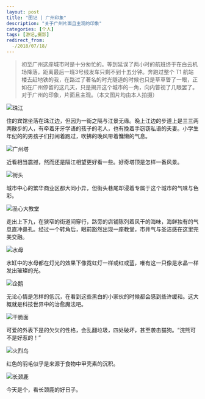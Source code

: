 ```yaml
---
layout: post
title: "图记 | 广州印象"
description: "关于广州片面且主观的印象"
categories: [个人]
tags: [游记,摄影]
redirect_from:
  -/2018/07/18/
---
```


> 初至广州这座城市时是十分匆忙的。等到延误了两小时的航班终于在白云机场降落，距离最后一班3号线发车只剩不到十五分钟。奔跑过整个 T1 航站楼去赶地铁的我，在路过了著名的时光隧道的时候也只是草草瞥了一眼，正如在广州停留的这几天，只是揭开这个城市的一角，向内瞥视了几眼罢了。对于广州的印象，片面且主观。（本文图片均由本人拍摄）

![珠江][1]

住的宾馆坐落在珠江边，但因为一街之隔与江景无缘。晚上江边的步道上是三三两两散步的人，有牵着牙牙学语的孩子的老人，也有挽着手窃窃私语的夫妻。小学生年纪的的男孩子们打闹着跑过，吹拂的晚风带着慵懒的气息。

![广州塔][4]

近看相当震撼，然而还是隔江相望更好看一些。好奇塔顶是怎样一番风景。

![街头][5]

城市中心的繁华商业区都大同小异，但街头巷尾却浸着专属于这个城市的气味与色彩。

![圣心大教堂][6]

走出上下九，在狭窄的街道间穿行，路旁的店铺陈列着风干的海味，海鲜独有的气息直冲鼻孔。经过一个转角后，眼前豁然出现一座教堂，市井气与圣洁感在这里完美交融。

![水母][2]

水缸中的水母都在灯光的效果下像霓虹灯一样或红或蓝，唯有这一只像是水晶一样发出璀璨的光。

![企鹅][3]

无论心情是怎样的低沉，在看到这些黑白的小家伙的时候都会感到些许缓和。这大概就是科技世界中的治愈魔法吧。

![干脆面][7]

可爱的外表下是的欠欠的性格，会乱翻垃圾，四处破坏，甚至袭击猫狗。“浣熊可不是好惹的！”

![火烈鸟][8]

红色的羽毛似乎是来源于食物中甲壳素的沉积。

![长颈鹿][9]

今天是个，看长颈鹿的好日子。

[1]:https://i.loli.net/2018/07/18/5b4f048993e04.jpg
[2]:https://i.loli.net/2018/07/18/5b4f048db1b9d.jpg
[3]:https://i.loli.net/2018/07/18/5b4f048d120ac.jpg
[4]:https://i.loli.net/2018/07/18/5b4f048cccf21.jpg
[5]:https://i.loli.net/2018/07/18/5b4f048cdcd2c.jpg
[6]:https://i.loli.net/2018/07/18/5b4f048cc383d.jpg
[7]:https://i.loli.net/2018/07/18/5b4f048da07db.jpg
[8]:https://i.loli.net/2018/07/18/5b4f048cb1777.jpg
[9]:https://i.loli.net/2018/07/18/5b4f048d84207.jpg